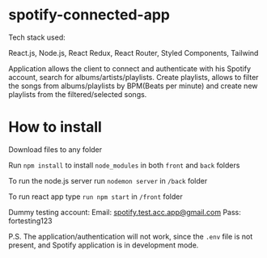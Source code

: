 ﻿# spotify-connected-app

Tech stack used:

React.js, Node.js, React Redux, React Router, Styled Components, Tailwind

Application allows the client to connect and authenticate with his Spotify account, search for albums/artists/playlists. Create playlists, allows to filter the songs from albums/playlists by BPM(Beats per minute) and create new playlists from the filtered/selected songs.

# How to install


Download files to any folder

Run `npm install` to install `node_modules` in both `front` and `back` folders

To run the node.js server run `nodemon server` in `/back` folder

To run react app type `run npm start` in `/front` folder

Dummy testing account:
Email: spotify.test.acc.app@gmail.com
Pass: fortesting123

P.S. The application/authentication will not work, since the `.env` file is not present, and Spotify application is in development mode.
